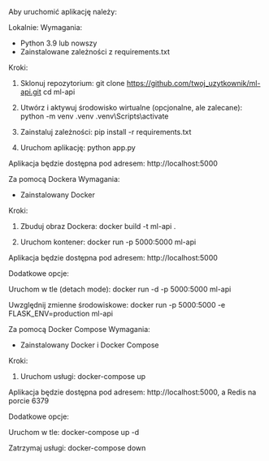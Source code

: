 Aby uruchomić aplikację należy:

Lokalnie:
Wymagania:
- Python 3.9 lub nowszy
- Zainstalowane zależności z requirements.txt

Kroki:
1. Sklonuj repozytorium:
    git clone https://github.com/twoj_uzytkownik/ml-api.git
    cd ml-api

2. Utwórz i aktywuj środowisko wirtualne (opcjonalne, ale zalecane):
    python -m venv .venv
    .venv\Scripts\activate 
   
3. Zainstaluj zależności:
    pip install -r requirements.txt
   
5. Uruchom aplikację:
    python app.py

Aplikacja będzie dostępna pod adresem: http://localhost:5000

Za pomocą Dockera
Wymagania:
- Zainstalowany Docker

Kroki:
1. Zbuduj obraz Dockera:
    docker build -t ml-api .

2. Uruchom kontener:
    docker run -p 5000:5000 ml-api

Aplikacja będzie dostępna pod adresem: http://localhost:5000

Dodatkowe opcje:

Uruchom w tle (detach mode):
    docker run -d -p 5000:5000 ml-api

Uwzględnij zmienne środowiskowe:
    docker run -p 5000:5000 -e FLASK_ENV=production ml-api

Za pomocą Docker Compose
Wymagania:
- Zainstalowany Docker i Docker Compose

Kroki:
1. Uruchom usługi:
    docker-compose up

Aplikacja będzie dostępna pod adresem: http://localhost:5000, a Redis na porcie 6379

Dodatkowe opcje:

Uruchom w tle:
    docker-compose up -d

Zatrzymaj usługi:
    docker-compose down
